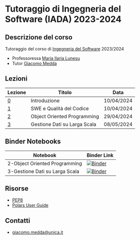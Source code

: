 # Tutoraggio di Ingegneria del Software (IADA) 2023-2024

<!-- New section -->

## Descrizione del corso

Tutoraggio del corso di [Ingegneria del Software](https://unica.coursecatalogue.cineca.it/insegnamenti/2024/21412/2021/9999/11022) 2023/2024

- Professoressa [Maria Ilaria Lunesu](https://web.unica.it/unica/page/it/mariai_lunesu)
- Tutor [Giacomo Medda](https://jackmedda.github.io)

<!-- New subsection -->

<!-- New section -->

## Lezioni

<div class="scrollable">

| Lezione                                                                                                                                                 | Titolo                       | Data       |
|---------------------------------------------------------------------------------------------------------------------------------------------------------|------------------------------|------------|
| [0](https://jackmedda.github.io/Tutoraggio-Ingegneria-del-Software_IADA_/lezioni/0-Introduzione/)                                                       | Introduzione                 | 10/04/2024 |
| [1](https://jackmedda.github.io/Tutoraggio-Ingegneria-del-Software_IADA_/lezioni/1-SWE%20e%20Qualita%20del%20Codice)                                    | SWE e Qualità del Codice     | 10/04/2024 |
| [2](https://github.com/jackmedda/Tutoraggio-Ingegneria-del-Software_IADA_/blob/main/lezioni/2-Object%20Oriented%20Programming/oop.ipynb)                | Object Oriented Programming  | 29/04/2024 |
| [3](https://github.com/jackmedda/Tutoraggio-Ingegneria-del-Software_IADA_/blob/main/lezioni/3-Gestione%20Dati%20su%20Larga%20Scala/pandas_polars.ipynb) | Gestione Dati su Larga Scala | 08/05/2024 |

</div>

<!-- New section -->

## Binder Notebooks

| Notebook                       | Binder Link                                                                                                                                                                                                  |
|--------------------------------|--------------------------------------------------------------------------------------------------------------------------------------------------------------------------------------------------------------|
| 2-Object Oriented Programming  | [![Binder](https://mybinder.org/badge_logo.svg)](https://mybinder.org/v2/gh/jackmedda/Tutoraggio-Ingegneria-del-Software_IADA_/HEAD?filepath=lezioni%2F2-Object+Oriented+Programming%2Foop.ipynb)            |
| 3-Gestione Dati su Larga Scala | [![Binder](https://mybinder.org/badge_logo.svg)](https://mybinder.org/v2/gh/jackmedda/Tutoraggio-Ingegneria-del-Software_IADA_/HEAD?filepath=lezioni%2F3-Gestione+Dati+su+Larga+Scala%2Fpandas_polars.ipynb) |


<!-- New section -->

## Risorse

- [PEP8](https://peps.python.org/pep-0008)
- [Polars User Guide](https://docs.pola.rs/)

<!-- New section -->

## Contatti

- [giacomo.medda@unica.it](mailto:giacomo.medda@unica.it)
